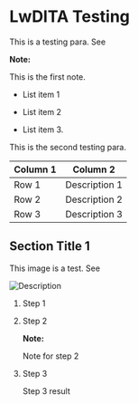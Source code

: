 # LwDITA Testing

This is a testing para. See

**Note:**

This is the first note.

-   List item 1

-   List item 2

-   List item 3.


This is the second testing para.

|Column 1|Column 2|
|--------|--------|
|Row 1|Description 1|
|Row 2|Description 2|
|Row 3|Description 3|



## Section Title 1

This image is a test. See

![Description](..IETest/Images/riw1618963163523.svg)

1.  Step 1

1.  Step 2

    **Note:**

    Note for step 2

1.  Step 3

    Step 3 result


